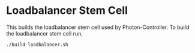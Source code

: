 # Loadbalancer Stem Cell

This builds the loadbalancer stem cell used by Photon-Controller. To build the loadbalancer stem cell run,

```
./build-loadbalancer.sh
```
